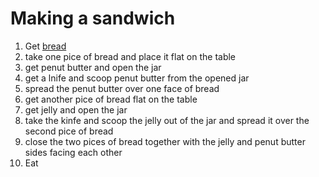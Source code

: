 # Making a sandwich

1. Get [bread](making_bread.md)  
2. take one pice of bread and place it flat on the table
3. get penut butter and open the jar
4. get a lnife and scoop penut butter from the opened jar
5. spread the penut butter over one face of bread
6. get another pice of bread flat on the table
7. get jelly and open the jar
8. take the kinfe and scoop the jelly out of the jar and spread it over the second pice of bread 
9. close the two pices of bread together with the jelly and penut butter sides facing each other
11. Eat
